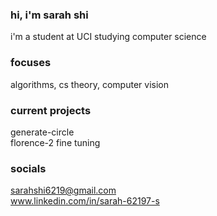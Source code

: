 ### hi, i'm sarah shi
i'm a student at UCI studying computer science
### focuses
algorithms, cs theory, computer vision  

### current projects
generate-circle  
florence-2 fine tuning  

### socials
sarahshi6219@gmail.com  
www.linkedin.com/in/sarah-62197-s

<!--
**stellurion/stellurion** is a ✨ _special_ ✨ repository because its `README.md` (this file) appears on your GitHub profile.

Here are some ideas to get you started:

- 🔭 I’m currently working on ...
- 🌱 I’m currently learning ...
- 👯 I’m looking to collaborate on ...
- 🤔 I’m looking for help with ...
- 💬 Ask me about ...
- 📫 How to reach me: ...
- 😄 Pronouns: ...
- ⚡ Fun fact: ...
-->
